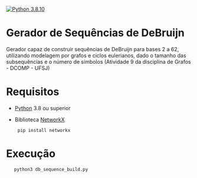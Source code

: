 [![Python 3.8.10](https://img.shields.io/badge/python-3.8.10-blue.svg)](https://www.python.org/downloads/release/python-3810/)

# Gerador de Sequências de DeBruijn
 
 Gerador capaz de construir sequências de DeBruijn para bases 2 a 62, utilizando modelagem por grafos e ciclos eulerianos, dado o tamanho das subsequências  e o número de símbolos (Atividade 9 da disciplina de Grafos - DCOMP - UFSJ)
 
# Requisitos

- [Python](https://python.org) 3.8 ou superior
- Biblioteca [NetworkX](https://networkx.org/)

       pip install networkx
       
# Execução      
 
       python3 db_sequence_build.py
